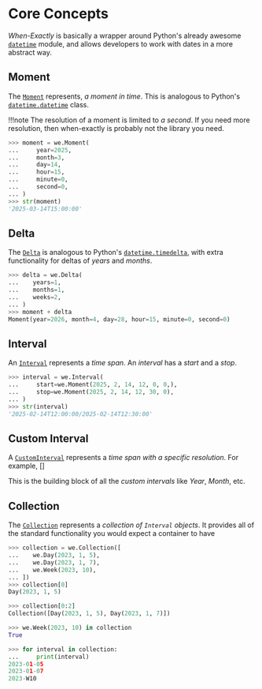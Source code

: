 # Core Concepts

_When-Exactly_ is basically a wrapper around Python's already awesome [`datetime`](https://docs.python.org/3/library/datetime.html) module, and allows developers to work with dates in a more abstract way.

## Moment

The [`Moment`](../tutorial/moment.md) represents, _a moment in time_. This is analogous to Python's
[`datetime.datetime`](https://docs.python.org/3/library/datetime.html#datetime.datetime) class.


!!!note
    The resolution of a moment is limited to _a second_.
    If you need more resolution, then when-exactly is probably not the library you need.


```python
>>> moment = we.Moment(
...     year=2025,
...     month=3,
...     day=14,
...     hour=15,
...     minute=0,
...     second=0,
... )
>>> str(moment)
'2025-03-14T15:00:00'

```

## Delta

The [`Delta`](../tutorial/delta.md) is analogous to Python's
[`datetime.timedelta`](https://docs.python.org/3/library/datetime.html#datetime.timedelta),
with extra functionality for deltas of _years_ and _months_.

```python
>>> delta = we.Delta(
...    years=1,
...    months=1,
...    weeks=2,
... )
>>> moment + delta
Moment(year=2026, month=4, day=28, hour=15, minute=0, second=0)

```

## Interval

An [`Interval`](../tutorial/interval.md) represents a _time span_.
An _interval_ has a _start_ and a _stop_.

```python
>>> interval = we.Interval(
...     start=we.Moment(2025, 2, 14, 12, 0, 0,),
...     stop=we.Moment(2025, 2, 14, 12, 30, 0),
... )
>>> str(interval)
'2025-02-14T12:00:00/2025-02-14T12:30:00'

```

## Custom Interval

A [`CustomInterval`](../tutorial/custom-interval.md) represents a _time span with a specific resolution_.
For example, []

This is the building block of all the _custom intervals_ like _Year_, _Month_, etc.

## Collection

The [`Collection`](../tutorial/collection.md) represents a _collection of `Interval` objects_.
It provides all of the standard functionality you would expect a container to have

```python
>>> collection = we.Collection([
...    we.Day(2023, 1, 5),
...    we.Day(2023, 1, 7),
...    we.Week(2023, 10),
... ])
>>> collection[0]
Day(2023, 1, 5)

>>> collection[0:2]
Collection([Day(2023, 1, 5), Day(2023, 1, 7)])

>>> we.Week(2023, 10) in collection
True

>>> for interval in collection:
...     print(interval)
2023-01-05
2023-01-07
2023-W10

```
